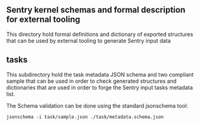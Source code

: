 ## Sentry kernel schemas and formal description for external tooling

This directory hold formal definitions and dictionary of exported structures that can
be used by external tooling to generate Sentry input data

## tasks

This subdirectory hold the task metadata JSON schema and two compliant sample
that can be used in order to check generated structures and dictionaries that are
used in order to forge the Sentry input tasks metadata list.

The Schema validation can be done using the standard jsonschema tool:

```
jsonschema -i task/sample.json ./task/metadata.schema.json
```
